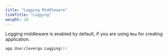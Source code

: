 ```yaml
---
title: "Logging Middleware"
linkTitle: "Logging"
weight: 10
---
```


Logging middleware is enabled by default, if you are using `New` for creating application.

```go
app.Use(clevergo.Logging())
```
